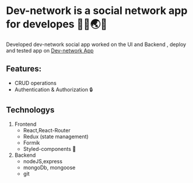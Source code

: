 # Dev-network is a social network app for developes 🎉🎈🌏🎤

Developed dev-network social app worked on the UI and Backend , deploy and tested app on [Dev-network App](https://dev-connector-zakaria.herokuapp.com/)

## Features:

- CRUD operations
- Authentication & Authorization 🔒

## Technologys

1. Frontend
   - React,React-Router
   - Redux (state management)
   - Formik
   - Styled-components 💅
2. Backend
   - nodeJS,express
   - mongoDb, mongoose
   - git
